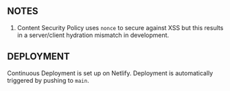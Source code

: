 ## NOTES

1. Content Security Policy uses `nonce` to secure against XSS but this results in a server/client hydration mismatch in development.

## DEPLOYMENT

Continuous Deployment is set up on Netlify. Deployment is automatically triggered by pushing to `main`.

